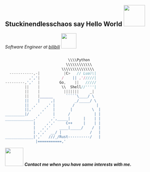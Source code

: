 <h2>Stuckinendlesschaos say Hello World <img src="https://media.giphy.com/media/12oufCB0MyZ1Go/giphy.gif" width="70"></h2>
<p><em>Software Engineer at <a href="http://www.bilibili.com">bilibili</a>
<img src="https://media.giphy.com/media/WUlplcMpOCEmTGBtBW/giphy.gif" width="50"> 
</em></p>

```javascript

                             \\\\Python
                            \\\\\\\\\\\\
                          \\\\\\\\\\\\\\\
  -----------,-|           |C>   // Lua)\|
           ,','|          /    || ,'/////|
---------,','  |         Go,    ||   /////
         ||    |          \\  Shell//''''|
         ||    |           |||||||     _|
         ||    |______      `````\____/ \
         ||    |     ,|         _/_____/ \
         ||  ,'    ,' |        /          |
         ||,'    ,'   |       |         \  |
_________|/    ,'     |      /           | |
_____________,'      ,',_____|      |    | |
             |     ,','     C++     |    | |
             |   ,','    ____|_____/    /  |
             | ,','  __/ |             /   |
_____________|','   ///_/Rust----------/   |
              |===========,'
```


<img src="https://media.giphy.com/media/LnQjpWaON8nhr21vNW/giphy.gif" width="60"> <em><b>Contact me when you have same interests with me.</b></em>
